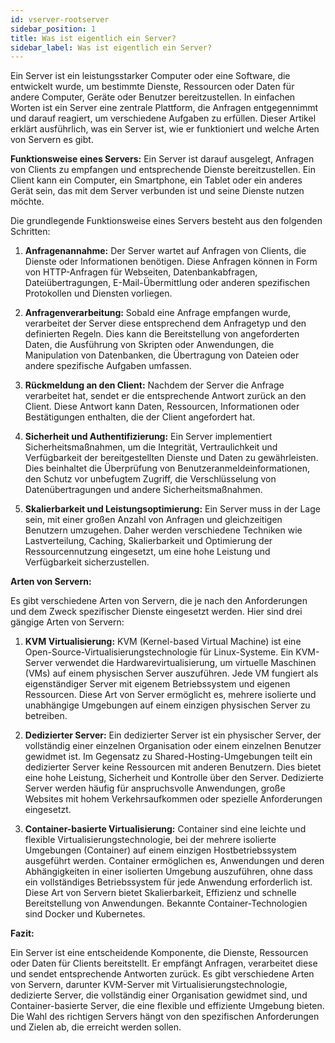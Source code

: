 ```yaml
---
id: vserver-rootserver
sidebar_position: 1
title: Was ist eigentlich ein Server?
sidebar_label: Was ist eigentlich ein Server?
---
```



Ein Server ist ein leistungsstarker Computer oder eine Software, die entwickelt wurde, um bestimmte Dienste, Ressourcen oder Daten für andere Computer, Geräte oder Benutzer bereitzustellen. In einfachen Worten ist ein Server eine zentrale Plattform, die Anfragen entgegennimmt und darauf reagiert, um verschiedene Aufgaben zu erfüllen. Dieser Artikel erklärt ausführlich, was ein Server ist, wie er funktioniert und welche Arten von Servern es gibt.

**Funktionsweise eines Servers:**
Ein Server ist darauf ausgelegt, Anfragen von Clients zu empfangen und entsprechende Dienste bereitzustellen. Ein Client kann ein Computer, ein Smartphone, ein Tablet oder ein anderes Gerät sein, das mit dem Server verbunden ist und seine Dienste nutzen möchte.

Die grundlegende Funktionsweise eines Servers besteht aus den folgenden Schritten:

1. **Anfragenannahme:** Der Server wartet auf Anfragen von Clients, die Dienste oder Informationen benötigen. Diese Anfragen können in Form von HTTP-Anfragen für Webseiten, Datenbankabfragen, Dateiübertragungen, E-Mail-Übermittlung oder anderen spezifischen Protokollen und Diensten vorliegen.

2. **Anfragenverarbeitung:** Sobald eine Anfrage empfangen wurde, verarbeitet der Server diese entsprechend dem Anfragetyp und den definierten Regeln. Dies kann die Bereitstellung von angeforderten Daten, die Ausführung von Skripten oder Anwendungen, die Manipulation von Datenbanken, die Übertragung von Dateien oder andere spezifische Aufgaben umfassen.

3. **Rückmeldung an den Client:** Nachdem der Server die Anfrage verarbeitet hat, sendet er die entsprechende Antwort zurück an den Client. Diese Antwort kann Daten, Ressourcen, Informationen oder Bestätigungen enthalten, die der Client angefordert hat.

4. **Sicherheit und Authentifizierung:** Ein Server implementiert Sicherheitsmaßnahmen, um die Integrität, Vertraulichkeit und Verfügbarkeit der bereitgestellten Dienste und Daten zu gewährleisten. Dies beinhaltet die Überprüfung von Benutzeranmeldeinformationen, den Schutz vor unbefugtem Zugriff, die Verschlüsselung von Datenübertragungen und andere Sicherheitsmaßnahmen.

5. **Skalierbarkeit und Leistungsoptimierung:** Ein Server muss in der Lage sein, mit einer großen Anzahl von Anfragen und gleichzeitigen Benutzern umzugehen. Daher werden verschiedene Techniken wie Lastverteilung, Caching, Skalierbarkeit und Optimierung der Ressourcennutzung eingesetzt, um eine hohe Leistung und Verfügbarkeit sicherzustellen.

**Arten von Servern:**

Es gibt verschiedene Arten von Servern, die je nach den Anforderungen und dem Zweck spezifischer Dienste eingesetzt werden. Hier sind drei gängige Arten von Servern:

1. **KVM Virtualisierung:** KVM (Kernel-based Virtual Machine) ist eine Open-Source-Virtualisierungstechnologie für Linux-Systeme. Ein KVM-Server verwendet die Hardwarevirtualisierung, um virtuelle Maschinen (VMs) auf einem physischen Server auszuführen. Jede VM fungiert als eigenständiger Server mit eigenem Betriebssystem und eigenen Ressourcen. Diese Art von Server ermöglicht es, mehrere isolierte und unabhängige Umgebungen auf einem einzigen physischen Server zu betreiben.

2. **Dedizierter Server:** Ein dedizierter Server ist ein physischer Server, der vollständig einer einzelnen Organisation oder einem einzelnen Benutzer gewidmet ist. Im Gegensatz zu Shared-Hosting-Umgebungen teilt ein dedizierter Server keine Ressourcen mit anderen Benutzern. Dies bietet eine hohe Leistung, Sicherheit und Kontrolle über den Server. Dedizierte Server werden häufig für anspruchsvolle Anwendungen, große Websites mit hohem Verkehrsaufkommen oder spezielle Anforderungen eingesetzt.

3. **Container-basierte Virtualisierung:** Container sind eine leichte und flexible Virtualisierungstechnologie, bei der mehrere isolierte Umgebungen (Container) auf einem einzigen Hostbetriebssystem ausgeführt werden. Container ermöglichen es, Anwendungen und deren Abhängigkeiten in einer isolierten Umgebung auszuführen, ohne dass ein vollständiges Betriebssystem für jede Anwendung erforderlich ist. Diese Art von Servern bietet Skalierbarkeit, Effizienz und schnelle Bereitstellung von Anwendungen. Bekannte Container-Technologien sind Docker und Kubernetes.

**Fazit:**

Ein Server ist eine entscheidende Komponente, die Dienste, Ressourcen oder Daten für Clients bereitstellt. Er empfängt Anfragen, verarbeitet diese und sendet entsprechende Antworten zurück. Es gibt verschiedene Arten von Servern, darunter KVM-Server mit Virtualisierungstechnologie, dedizierte Server, die vollständig einer Organisation gewidmet sind, und Container-basierte Server, die eine flexible und effiziente Umgebung bieten. Die Wahl des richtigen Servers hängt von den spezifischen Anforderungen und Zielen ab, die erreicht werden sollen.
